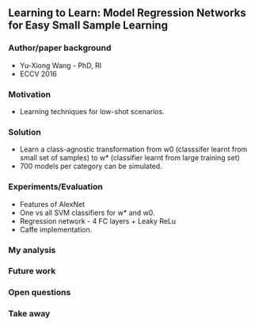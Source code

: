 ## Learning to Learn: Model Regression Networks for Easy Small Sample Learning

### Author/paper background
* Yu-Xiong Wang - PhD, RI
* ECCV 2016


### Motivation
* Learning techniques for low-shot scenarios.


### Solution 
* Learn a class-agnostic transformation from w0 (classsifer learnt from small set of samples) to w* (classifier learnt from large training set)
* 700 models per category can be simulated.


### Experiments/Evaluation
* Features of AlexNet
* One vs all SVM classifiers for w* and w0.
* Regression network - 4 FC layers + Leaky ReLu
* Caffe implementation.


### My analysis



### Future work


### Open questions



### Take away 

